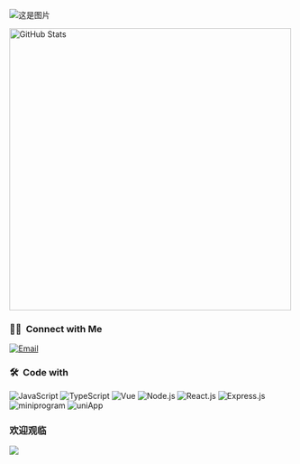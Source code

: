 ![这是图片](https://api.vvhan.com/api/acgimg "老二次元")

<img width="500px"  alt="GitHub Stats" src="https://github-readme-stats.vercel.app/api?username=wsm1025&count_private=true&show_icons=true"/> 

### 🤝🏻 &nbsp;Connect with Me
<a href="mailto:2438541380@qq.com"><img alt="Email" src="https://img.shields.io/badge/Email-2438541380@qq.com-blue?style=flat-square&logo=gmail"></a>

### 🛠 &nbsp;Code with
![JavaScript](https://img.shields.io/badge/-JavaScript-ef475d?style=flat&logo=javascript)
![TypeScript](https://img.shields.io/badge/-TypeScript-ef475d?style=flat&logo=typescript)
![Vue](https://img.shields.io/badge/-Vue-ef475d?style=flat&logo=vue.js)
![Node.js](https://img.shields.io/badge/-Node-ef475d?style=flat&logo=node.js)
![React.js](https://img.shields.io/badge/-React-ef475d?style=flat&logo=react.js)
![Express.js](https://img.shields.io/badge/-Express-ef475d?style=flat&logo=express.js)
![miniprogram](https://img.shields.io/badge/-Miniprogram-ef475d?style=flat&logo=wechat)
![uniApp](https://img.shields.io/badge/-uniApp-ef475d?style=flat&logo=uniApp)

### 欢迎观临
<img src="https://profile-counter.glitch.me/wsm1025/count.svg" />
